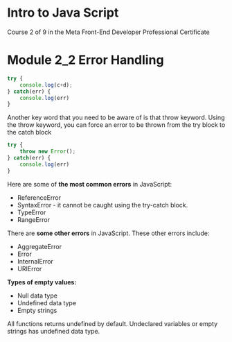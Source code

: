 # Intro to Java Script

Course 2 of 9 in the Meta Front-End Developer Professional Certificate

# Module 2_2 Error Handling

```js
try {
	console.log(c+d);
} catch(err) {
	console.log(err)
}
```

Another key word that you need to be aware of is that throw keyword. Using the throw keyword, you can force an error to be thrown from the try block to the catch block

```js
try {
	throw new Error();
} catch(err) {
	console.log(err)
}
```

Here are some of **the most common errors** in JavaScript: 

- ReferenceError 
- SyntaxError - it cannot be caught using the try-catch block.  
- TypeError 
- RangeError

There are **some other errors** in JavaScript. These other errors include: 

- AggregateError 
- Error 
- InternalError 
- URIError

**Types of empty values:**

* Null data type 
* Undefined data type
* Empty strings

All functions returns undefined by default. Undeclared variables or empty strings has undefined data type.
